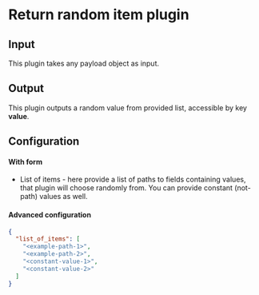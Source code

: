 # Return random item plugin

## Input
This plugin takes any payload object as input.

## Output
This plugin outputs a random value from provided list, accessible by key **value**.

## Configuration

#### With form
- List of items - here provide a list of paths to fields containing values, that plugin will
  choose randomly from. You can provide constant (not-path) values as well.

#### Advanced configuration
```json
{
  "list_of_items": [
    "<example-path-1>",
    "<example-path-2>",
    "<constant-value-1>",
    "<constant-value-2>"
  ]
}
```
